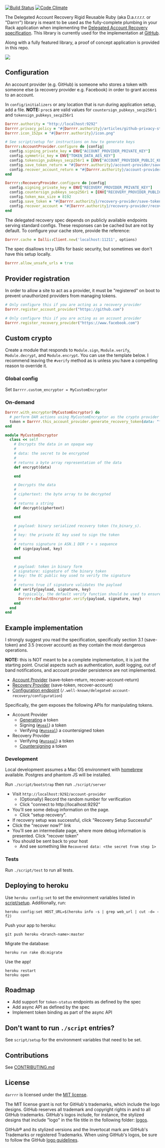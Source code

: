[![Build Status](https://travis-ci.org/github/darrrr.svg?branch=master)](https://travis-ci.org/github/darrrr) [![Code Climate](https://codeclimate.com/github/github/darrrr/badges/gpa.svg)](https://codeclimate.com/github/github/darrrr)

The Delegated Account Recovery Rigid Reusable Ruby (aka D.a.r.r.r.r. or "Darrrr") library is meant to be used as the fully-complete plumbing in your Rack application when implementing the [Delegated Account Recovery specification](https://github.com/facebook/DelegatedRecoverySpecification). This library is currently used for the implementation at [GitHub](https://githubengineering.com/recover-accounts-elsewhere/).

Along with a fully featured library, a proof of concept application is provided in this repo.

![](/logos/dar-logo-transparent-small.png)

## Configuration

An account provider (e.g. GitHub) is someone who stores a token with someone else (a recovery provider e.g. Facebook) in order to grant access to an account.

In `config/initializers` or any location that is run during application setup, add a file. **NOTE:** `proc`s are valid values for `countersign_pubkeys_secp256r1` and `tokensign_pubkeys_secp256r1`

```ruby
Darrrr.authority = "http://localhost:9292"
Darrrr.privacy_policy = "#{Darrrr.authority}/articles/github-privacy-statement/"
Darrrr.icon_152px = "#{Darrrr.authority}/icon.png"

# See script/setup for instructions on how to generate keys
Darrrr::AccountProvider.configure do |config|
  config.signing_private_key = ENV["ACCOUNT_PROVIDER_PRIVATE_KEY"]
  config.symmetric_key = ENV["TOKEN_DATA_AES_KEY"]
  config.tokensign_pubkeys_secp256r1 = [ENV["ACCOUNT_PROVIDER_PUBLIC_KEY"]] || proc { "you wouldn't do this in real life but procs are supported for this value" }
  config.save_token_return = "#{Darrrr.authority}/account-provider/save-token-return"
  config.recover_account_return = "#{Darrrr.authority}/account-provider/recover-account-return"
end

Darrrr::RecoveryProvider.configure do |config|
  config.signing_private_key = ENV["RECOVERY_PROVIDER_PRIVATE_KEY"]
  config.countersign_pubkeys_secp256r1 = [ENV["RECOVERY_PROVIDER_PUBLIC_KEY"]] || proc { "you wouldn't do this in real life but procs are supported for this value" }
  config.token_max_size = 8192
  config.save_token = "#{Darrrr.authority}/recovery-provider/save-token"
  config.recover_account = "#{Darrrr.authority}/recovery-provider/recover-account"
end
```

The delegated recovery spec depends on publicly available endpoints serving standard configs. These responses can be cached but are not by default. To configure your cache store, provide the reference:

```ruby
Darrrr.cache = Dalli::Client.new('localhost:11211', options)
```

The spec disallows `http` URIs for basic security, but sometimes we don't have this setup locally.

```ruby
Darrrr.allow_unsafe_urls = true
```

## Provider registration

In order to allow a site to act as a provider, it must be "registered" on boot to prevent unauthorized providers from managing tokens.

```ruby
# Only configure this if you are acting as a recovery provider
Darrrr.register_account_provider("https://github.com")

# Only configure this if you are acting as an account provider
Darrrr.register_recovery_provider("https://www.facebook.com")
```

## Custom crypto

Create a module that responds to `Module.sign`, `Module.verify`, `Module.decrypt`, and `Module.encrypt`. You can use the template below. I recommend leaving the `#verify` method as is unless you have a compelling reason to override it.

### Global config

Set `Darrrr.custom_encryptor = MyCustomEncryptor`

### On-demand

```ruby
Darrrr.with_encryptor(MyCustomEncryptor) do
  # perform DAR actions using MyCustomEncryptor as the crypto provider
  token = Darrrr.this_account_provider.generate_recovery_token(data: "foo", audience: recovery_provider)
end
```

```ruby
module MyCustomEncryptor
  class << self
    # Encrypts the data in an opaque way
    #
    # data: the secret to be encrypted
    #
    # returns a byte array representation of the data
    def encrypt(data)

    end

    # Decrypts the data
    #
    # ciphertext: the byte array to be decrypted
    #
    # returns a string
    def decrypt(ciphertext)

    end

    # payload: binary serialized recovery token (to_binary_s).
    #
    # key: the private EC key used to sign the token
    #
    # returns signature in ASN.1 DER r + s sequence
    def sign(payload, key)

    end

    # payload: token in binary form
    # signature: signature of the binary token
    # key: the EC public key used to verify the signature
    #
    # returns true if signature validates the payload
    def verify(payload, signature, key)
      # typically, the default verify function should be used to ensure compatibility
      Darrrr::DefaultEncryptor.verify(payload, signature, key)
    end
  end
end
```

## Example implementation

I strongly suggest you read the specification, specifically section 3.1 (save-token) and 3.5 (recover account) as they contain the most dangerous operations.

**NOTE:** this is NOT meant to be a complete implementation, it is just the starting point. Crucial aspects such as authentication, audit logging, out of band notifications, and account provider persistence are not implemented.

* [Account Provider](controllers/account_provider_controller.rb) (save-token-return, recover-account-return)
* [Recovery Provider](controllers/recovery_provider_controller.rb) (save-token, recover-account)
* [Configuration endpoint](controllers/well_known_config_controller.rb) (`/.well-known/delegated-account-recovery/configuration`)

Specifically, the gem exposes the following APIs for manipulating tokens.
* Account Provider
  * [Generating](https://github.com/github/darrrr/blob/faafda5b1773e077c9c10b55b46216f97d13cd3b/lib/github/delegated_account_recovery/account_provider.rb#L49) a token
  * Signing ([`#seal`](https://github.com/github/darrrr/blob/faafda5b1773e077c9c10b55b46216f97d13cd3b/lib/github/delegated_account_recovery/crypto_helper.rb#L13)) a token
  * Verifying ([`#unseal`](https://github.com/github/darrrr/blob/faafda5b1773e077c9c10b55b46216f97d13cd3b/lib/github/delegated_account_recovery/crypto_helper.rb#L30)) a countersigned token
* Recovery Provider
  * Verifying ([`#unseal`](https://github.com/github/darrrr/blob/faafda5b1773e077c9c10b55b46216f97d13cd3b/lib/github/delegated_account_recovery/crypto_helper.rb#L30)) a token
  * [Countersigning](https://github.com/github/darrrr/blob/faafda5b1773e077c9c10b55b46216f97d13cd3b/lib/github/delegated_account_recovery/recovery_provider.rb#L60) a token

### Development

Local development assumes a Mac OS environment with [homebrew](https://brew.sh/) available. Postgres and phantom JS will be installed.

Run `./script/bootstrap` then run `./script/server`

* Visit `http://localhost:9292/account-provider`
  * (Optionally) Record the random number for verification
  * Click "connect to http://localhost:9292"
* You'll see some debug information on the page.
  * Click "setup recovery".
* If recovery setup was successful, click "Recovery Setup Successful"
* Click the "recover now?" link
* You'll see an intermediate page, where more debug information is presented. Click "recover token"
* You should be sent back to your host
  * And see something like `Recovered data: <the secret from step 1>`

### Tests

Run `./script/test` to run all tests.

## Deploying to heroku

Use `heroku config:set` to set the environment variables listed in [script/setup](/script/setup). Additionally, run:

```
heroku config:set HOST_URL=$(heroku info -s | grep web_url | cut -d= -f2)
```

Push your app to heroku:

```
git push heroku <branch-name>:master
```

Migrate the database:

```
heroku run rake db:migrate
```

Use the app!

```
heroku restart
heroku open
```

## Roadmap

* Add support for `token-status` endpoints as defined by the spec
* Add async API as defined by the spec
* Implement token binding as part of the async API

## Don't want to run `./script` entries?

See `script/setup` for the environment variables that need to be set.

## Contributions

See [CONTRIBUTING.md](CONTRIBUTING.md)

## License

`darrrr` is licensed under the [MIT license](LICENSE.md).

The MIT license grant is not for GitHub's trademarks, which include the logo designs. GitHub reserves all trademark and copyright rights in and to all GitHub trademarks. GitHub's logos include, for instance, the stylized designs that include "logo" in the file title in the following folder:  [logos](/logos).

GitHub® and its stylized versions and the Invertocat mark are GitHub's Trademarks or registered Trademarks. When using GitHub's logos, be sure to follow the GitHub [logo guidelines](https://github.com/logos).
